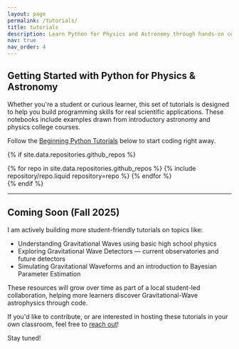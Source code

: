 ```yaml
---
layout: page
permalink: /tutorials/
title: tutorials
description: Learn Python for Physics and Astronomy through hands-on coding tutorials.
nav: true
nav_order: 4
---
```


## Getting Started with Python for Physics & Astronomy

Whether you're a student or curious learner, this set of tutorials is designed to help you build programming skills for real scientific applications. These notebooks include examples drawn from introductory astronomy and physics college courses.

Follow the [Beginning Python Tutorials](https://github.com/rlanggin/Beginning_Python_Notebooks) below to start coding right away.

{% if site.data.repositories.github_repos %}

<div class="repositories d-flex flex-wrap flex-md-row flex-column justify-content-between align-items-center">
  {% for repo in site.data.repositories.github_repos %}
    {% include repository/repo.liquid repository=repo %}
  {% endfor %}
</div>
{% endif %}

---

## Coming Soon (Fall 2025)

I am actively building more student-friendly tutorials on topics like:

- Understanding Gravitational Waves using basic high school physics
- Exploring Gravitational Wave Detectors — current observatories and future detectors
- Simulating Gravitational Waveforms and an introduction to Bayesian Parameter Estimation
  
These resources will grow over time as part of a local student-led collaboration, helping more learners discover Gravitational-Wave astrophysics through code.

If you'd like to contribute, or are interested in hosting these tutorials in your own classroom, feel free to [reach out](mailto:rachel.langgin@unlv.edu)!

Stay tuned!
